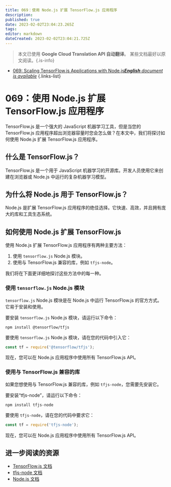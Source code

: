 ```yaml
---
title: 069：使用 Node.js 扩展 TensorFlow.js 应用程序
description: 
published: true
date: 2023-02-02T23:04:23.265Z
tags: 
editor: markdown
dateCreated: 2023-02-02T23:04:21.725Z
---
```


> 本文已使用 **Google Cloud Translation API 自动翻译**。
某些文档最好以原文阅读。{.is-info}



- [069: Scaling TensorFlow.js Applications with Node.js***English** document is available*](/en/Knowledge-base/TensorFlow-js/Learning/069-scaling-tensorflow-js-applications-with-node-js)
{.links-list}


# 069：使用 Node.js 扩展 TensorFlow.js 应用程序

TensorFlow.js 是一个强大的 JavaScript 机器学习工具，但是当您的 TensorFlow.js 应用程序超出浏览器容量时您会怎么做？在本文中，我们将探讨如何使用 Node.js 扩展 TensorFlow.js 应用程序。

## 什么是 TensorFlow.js？

TensorFlow.js 是一个用于 JavaScript 机器学习的开源库。开发人员使用它来创建在浏览器或 Node.js 中运行的复杂机器学习模型。

## 为什么将 Node.js 用于 TensorFlow.js？

Node.js 是扩展 TensorFlow.js 应用程序的绝佳选择。它快速、高效，并且拥有庞大的库和工具生态系统。

## 如何使用 Node.js 扩展 TensorFlow.js

使用 Node.js 扩展 TensorFlow.js 应用程序有两种主要方法：

1. 使用 `tensorflow.js` Node.js 模块。
2. 使用与 TensorFlow.js 兼容的库，例如 `tfjs-node`。

我们将在下面更详细地探讨这些方法中的每一种。

### 使用 `tensorflow.js` Node.js 模块

`tensorflow.js` Node.js 模块是在 Node.js 中运行 TensorFlow.js 的官方方式。它易于安装和使用。

要安装 `tensorflow.js` Node.js 模块，请运行以下命令：

```
npm install @tensorflow/tfjs
```

要使用 `tensorflow.js` Node.js 模块，请在您的代码中引入它：

```javascript
const tf = require('@tensorflow/tfjs');
```

现在，您可以在 Node.js 应用程序中使用所有 TensorFlow.js API。

### 使用与 TensorFlow.js 兼容的库

如果您想使用与 TensorFlow.js 兼容的库，例如 `tfjs-node`，您需要先安装它。

要安装“tfjs-node”，请运行以下命令：

```
npm install tfjs-node
```

要使用 `tfjs-node`，请在您的代码中要求它：

```javascript
const tf = require('tfjs-node');
```

现在，您可以在 Node.js 应用程序中使用所有 TensorFlow.js API。

## 进一步阅读的资源

- [TensorFlow.js 文档](https://js.tensorflow.org/)
- [tfjs-node 文档](https://github.com/tensorflow/tfjs-node)
- [Node.js 文档](https://nodejs.org/en/docs/)